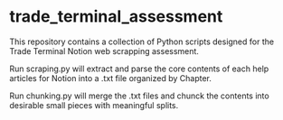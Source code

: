 # trade_terminal_assessment
This repository contains a collection of Python scripts designed for the Trade Terminal Notion web scrapping assessment.

Run scraping.py will extract and parse the core contents of each help articles for Notion into a .txt file organized by Chapter.

Run chunking.py will merge the .txt files and chunck the contents into desirable small pieces with meaningful splits.
